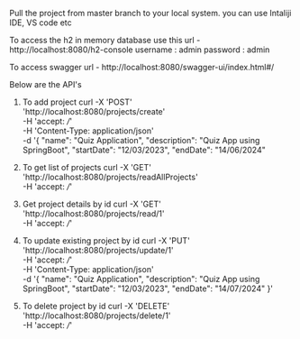 Pull the project from master branch to your local system.
you can use Intaliji IDE, VS code etc

To access the h2 in memory database use this url - http://localhost:8080/h2-console
username : admin
password : admin

To access swagger url - http://localhost:8080/swagger-ui/index.html#/

Below are the API's 

01. To add project
   curl -X 'POST' \
  'http://localhost:8080/projects/create' \
  -H 'accept: */*' \
  -H 'Content-Type: application/json' \
  -d '{
  "name": "Quiz Application",
  "description": "Quiz App using SpringBoot",
  "startDate": "12/03/2023",
  "endDate": "14/06/2024"

02. To get list of projects
  curl -X 'GET' \
  'http://localhost:8080/projects/readAllProjects' \
  -H 'accept: */*'

03. Get project details by id
   curl -X 'GET' \
  'http://localhost:8080/projects/read/1' \
  -H 'accept: */*'

04. To update existing project by id
   curl -X 'PUT' \
  'http://localhost:8080/projects/update/1' \
  -H 'accept: */*' \
  -H 'Content-Type: application/json' \
  -d '{
  "name": "Quiz Application",
  "description": "Quiz App using SpringBoot",
  "startDate": "12/03/2023",
  "endDate": "14/07/2024"
  }'   

05. To delete project by id
   curl -X 'DELETE' \
  'http://localhost:8080/projects/delete/1' \
  -H 'accept: */*'
